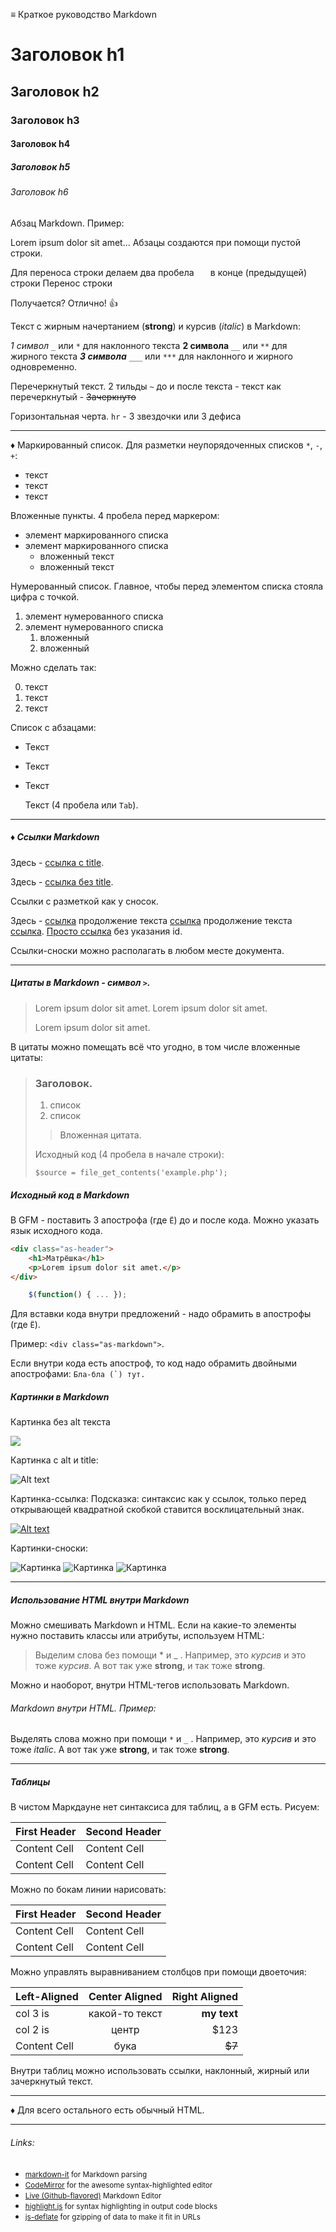 ≡ Краткое руководство Markdown

# Заголовок h1
## Заголовок h2
### Заголовок h3
#### Заголовок h4
##### Заголовок h5
###### Заголовок h6

Абзац Markdown. Пример:

Lorem ipsum dolor sit amet... Абзацы создаются при помощи пустой строки.

Для переноса строки делаем два пробела ` ` ` ` в конце (предыдущей) строки
Перенос строки

Получается? Отлично! :+1:

Текст с жирным начертанием (**strong**) и курсив (*italic*) в Markdown:

_1 символ_ `_` или `*` для наклонного текста
__2 символа__  `__` или `**` для жирного текста
***3 символа*** `___` или `***` для наклонного и жирного одновременно.

Перечеркнутый текст. 2 тильды `~` до и после текста - текст как перечеркнутый - ~~Зачеркнуто~~

Горизонтальная черта. `hr` - 3 звездочки или 3 дефиса

***

♦ Маркированный список. Для разметки неупорядоченных списков `*`, `-`, `+`:

* текст
* текст
* текст

Вложенные пункты. 4 пробела перед маркером:

* элемент маркированного списка
* элемент маркированного списка
    * вложенный текст
    * вложенный текст

Нумерованный список. Главное, чтобы перед элементом списка стояла цифра с точкой.

1. элемент нумерованного списка
2. элемент нумерованного списка
    1. вложенный
    2. вложенный

Можно сделать так:

0. текст
0. текст
0. текст

Список с абзацами:

* Текст
* Текст
* Текст

    Текст (4 пробела или `Tab`).

---

##### ♦ Ссылки Markdown

Здесь - [ссылка с title](http://example.com/ "Привет!").

Здесь - [ссылка без title](http://example.com/).

Ссылки с разметкой как у сносок.

Здесь - [ссылка][1] продолжение текста [ссылка][2] продолжение текста [ссылка][id]. [Просто ссылка][] без указания id.

[1]: http://example.com/ "Пример Title"
[2]: http://example.com/page
[id]: http://example.com/links (Пример Title)
[Просто ссылка]: http://example.com/short

Ссылки-сноски можно располагать в любом месте документа.

---

##### Цитаты в Markdown - cимвол `>`.

> Lorem ipsum dolor sit amet.
> Lorem ipsum dolor sit amet.
>
> Lorem ipsum dolor sit amet.

В цитаты можно помещать всё что угодно, в том числе вложенные цитаты:

> ### Заголовок.
>
> 1. список
> 2. список
>
> > Вложенная цитата.
>
> Исходный код (4 пробела в начале строки):
>
>     $source = file_get_contents('example.php');

##### Исходный код в Markdown

В GFM - поставить 3 апострофа (где `Ё`) до и после кода. Можно указать язык исходного кода.

```html
<div class="as-header">
    <h1>Матрёшка</h1>
    <p>Lorem ipsum dolor sit amet.</p>
</div>
```

```javascript
    $(function() { ... });
```

Для вставки кода внутри предложений - надо обрамить в апострофы (где `Ё`).

Пример: `<div class="as-markdown">`.

Если внутри кода есть апостроф, то код надо обрамить двойными апострофами: ``Бла-бла (`) тут.``

##### Картинки в Markdown

Картинка без alt текста

![](//placehold.it/200x100)

Картинка с alt и title:

![Alt text](//placehold.it/200x100 "Здесь title")

Картинка-ссылка:
Подсказка: синтаксис как у ссылок, только перед открывающей квадратной скобкой ставится восклицательный знак.

[![Alt text](//placehold.it/200x100)](http://example.com/)

Картинки-сноски:

![Картинка][image1]
![Картинка][image2]
![Картинка][image3]

[image1]: //placehold.it/200x100
[image2]: //placehold.it/150x100
[image3]: //placehold.it/100x100

---

##### Использование HTML внутри Markdown

Mожно смешивать Markdown и HTML. Если на какие-то элементы нужно поставить классы или атрибуты, используем HTML:

> Выделим слова без помощи * и _ . Например, это <em class="as-italic">курсив</em> и это тоже <i>курсив</i>. А вот так уже <b>strong</b>, и так тоже <strong>strong</strong>.

Можно и наоборот, внутри HTML-тегов использовать Markdown.

<div class="as-markdown">

###### Markdown внутри HTML. Пример:

Выделять слова можно при помощи `*` и `_` . Например, это _курсив_ и это тоже *italic*. А вот так уже __strong__, и так тоже **strong**.

</div>

---

##### Таблицы

В чистом Маркдауне нет синтаксиса для таблиц, а в GFM есть. Рисуем:

First Header  | Second Header
------------- | -------------
Content Cell  | Content Cell
Content Cell  | Content Cell

Можно по бокам линии нарисовать:

| First Header  | Second Header |
| ------------- | ------------- |
| Content Cell  | Content Cell  |
| Content Cell  | Content Cell  |

Можно управлять выравниванием столбцов при помощи двоеточия:

| Left-Aligned  | Center Aligned  | Right Aligned |
|:------------- |:---------------:| -------------:|
| col 3 is      | какой-то текст  |   **my text** |
| col 2 is      | центр           |           $123|
| Content Cell  | бука            |         ~~$7~~|

Внутри таблиц можно использовать ссылки, наклонный, жирный или зачеркнутый текст.

---

♦ Для всего остального есть обычный HTML.

---

###### Links:

 * <small>[markdown-it](https://github.com/markdown-it/markdown-it) for Markdown parsing</small>
 * <small>[CodeMirror](http://codemirror.net/) for the awesome syntax-highlighted editor</small>
 * <small>[Live (Github-flavored)](https://github.com/jbt/markdown-editor) Markdown Editor</small>
 * <small>[highlight.js](http://softwaremaniacs.org/soft/highlight/en/) for syntax highlighting in output code blocks</small>
 * <small>[js-deflate](https://github.com/dankogai/js-deflate) for gzipping of data to make it fit in URLs</small>

